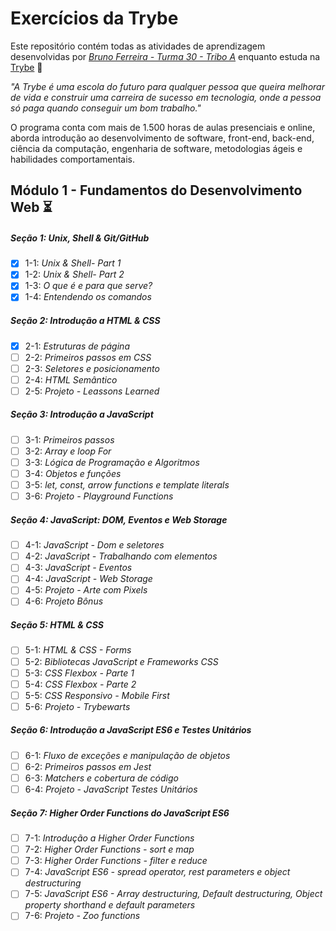 # Exercícios da Trybe

Este repositório contém todas as atividades de aprendizagem desenvolvidas por _[Bruno Ferreira - Turma 30 - Tribo A](https://www.linkedin.com/in/brunocmferreira/)_ enquanto estuda na [Trybe](https://www.betrybe.com/) :rocket:

_"A Trybe é uma escola do futuro para qualquer pessoa que queira melhorar de vida e construir uma carreira de sucesso em tecnologia, onde a pessoa só paga quando conseguir um bom trabalho."_

O programa conta com mais de 1.500 horas de aulas presenciais e online, aborda introdução ao desenvolvimento de software, front-end, back-end, ciência da computação, engenharia de software, metodologias ágeis e habilidades comportamentais.

## Módulo 1 - Fundamentos do Desenvolvimento Web :hourglass_flowing_sand:

##### Seção 1: Unix, Shell & Git/GitHub

- [X] 1-1: _Unix & Shell- Part 1_
- [X] 1-2: _Unix & Shell- Part 2_
- [X] 1-3: _O que é e para que serve?_
- [X] 1-4: _Entendendo os comandos_

##### Seção 2: Introdução a HTML & CSS

- [X] 2-1: _Estruturas de página_
- [ ] 2-2: _Primeiros passos em CSS_
- [ ] 2-3: _Seletores e posicionamento_
- [ ] 2-4: _HTML Semântico_
- [ ] 2-5: _Projeto - Leassons Learned_

##### Seção 3: Introdução a JavaScript

- [ ] 3-1: _Primeiros passos_
- [ ] 3-2: _Array e loop For_
- [ ] 3-3: _Lógica de Programação e Algoritmos_
- [ ] 3-4: _Objetos e funções_
- [ ] 3-5: _let, const, arrow functions e template literals_
- [ ] 3-6: _Projeto - Playground Functions_

##### Seção 4: JavaScript: DOM, Eventos e Web Storage

- [ ] 4-1: _JavaScript - Dom e seletores_
- [ ] 4-2: _JavaScript - Trabalhando com elementos_
- [ ] 4-3: _JavaScript - Eventos_
- [ ] 4-4: _JavaScript - Web Storage_
- [ ] 4-5: _Projeto - Arte com Pixels_
- [ ] 4-6: _Projeto Bônus_

##### Seção 5: HTML & CSS

- [ ] 5-1: _HTML & CSS - Forms_
- [ ] 5-2: _Bibliotecas JavaScript e Frameworks CSS_
- [ ] 5-3: _CSS Flexbox - Parte 1_
- [ ] 5-4: _CSS Flexbox - Parte 2_
- [ ] 5-5: _CSS Responsivo - Mobile First_
- [ ] 5-6: _Projeto - Trybewarts_

##### Seção 6: Introdução a JavaScript ES6 e Testes Unitários

- [ ] 6-1: _Fluxo de exceções e manipulação de objetos_
- [ ] 6-2: _Primeiros passos em Jest_
- [ ] 6-3: _Matchers e cobertura de código_
- [ ] 6-4: _Projeto - JavaScript Testes Unitários_

##### Seção 7: Higher Order Functions do JavaScript ES6

- [ ] 7-1: _Introdução a Higher Order Functions_
- [ ] 7-2: _Higher Order Functions - sort e map_
- [ ] 7-3: _Higher Order Functions - filter e reduce_
- [ ] 7-4: _JavaScript ES6 - spread operator, rest parameters e object destructuring_
- [ ] 7-5: _JavaScript ES6 - Array destructuring, Default destructuring, Object property shorthand e default parameters_
- [ ] 7-6: _Projeto - Zoo functions_